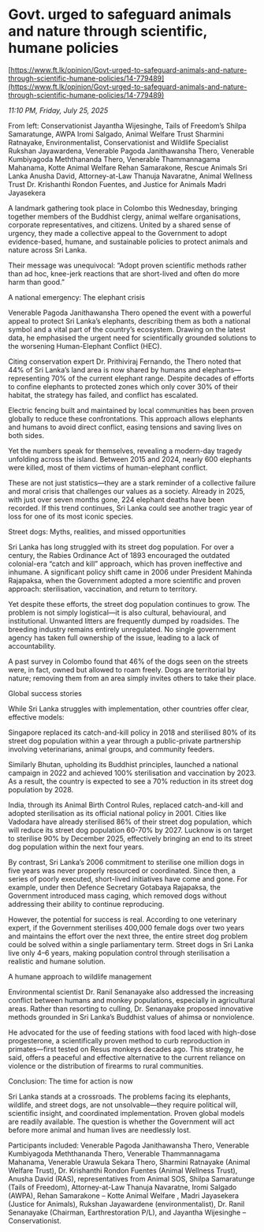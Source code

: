 # Govt. urged to safeguard animals and nature through scientific, humane policies

[https://www.ft.lk/opinion/Govt-urged-to-safeguard-animals-and-nature-through-scientific-humane-policies/14-779489](https://www.ft.lk/opinion/Govt-urged-to-safeguard-animals-and-nature-through-scientific-humane-policies/14-779489)

*11:10 PM, Friday, July 25, 2025*

From left: Conservationist Jayantha Wijesinghe, Tails of Freedom’s Shilpa Samaratunge, AWPA Iromi Salgado, Animal Welfare Trust Sharmini Ratnayake, Environmentalist, Conservationist and Wildlife Specialist Rukshan Jayawardena, Venerable Pagoda Janithawansha Thero, Venerable Kumbiyagoda Meththananda Thero, Venerable Thammannagama Mahanama, Kotte Animal Welfare Rehan Samarakone, Rescue Animals Sri Lanka Anusha David, Attorney-at-Law Thanuja Navaratne, Animal Wellness Trust Dr. Krishanthi Rondon Fuentes, and Justice for Animals Madri Jayasekera

A landmark gathering took place in Colombo this Wednesday, bringing together members of the Buddhist clergy, animal welfare organisations, corporate representatives, and citizens. United by a shared sense of urgency, they made a collective appeal to the Government to adopt evidence-based, humane, and sustainable policies to protect animals and nature across Sri Lanka.

Their message was unequivocal: “Adopt proven scientific methods rather than ad hoc, knee-jerk reactions that are short-lived and often do more harm than good.”

A national emergency: The elephant crisis

Venerable Pagoda Janithawansha Thero opened the event with a powerful appeal to protect Sri Lanka’s elephants, describing them as both a national symbol and a vital part of the country’s ecosystem. Drawing on the latest data, he emphasised the urgent need for scientifically grounded solutions to the worsening Human-Elephant Conflict (HEC).

Citing conservation expert Dr. Prithiviraj Fernando, the Thero noted that 44% of Sri Lanka’s land area is now shared by humans and elephants—representing 70% of the current elephant range. Despite decades of efforts to confine elephants to protected zones which only cover 30% of their habitat, the strategy has failed, and conflict has escalated.

Electric fencing built and maintained by local communities has been proven globally to reduce these confrontations. This approach allows elephants and humans to avoid direct conflict, easing tensions and saving lives on both sides.

Yet the numbers speak for themselves, revealing a modern-day tragedy unfolding across the island. Between 2015 and 2024, nearly 600 elephants were killed, most of them victims of human-elephant conflict.

These are not just statistics—they are a stark reminder of a collective failure and moral crisis that challenges our values as a society. Already in 2025, with just over seven months gone, 224 elephant deaths have been recorded. If this trend continues, Sri Lanka could see another tragic year of loss for one of its most iconic species.

Street dogs: Myths, realities, and missed opportunities

Sri Lanka has long struggled with its street dog population. For over a century, the Rabies Ordinance Act of 1893 encouraged the outdated colonial-era “catch and kill” approach, which has proven ineffective and inhumane. A significant policy shift came in 2006 under President Mahinda Rajapaksa, when the Government adopted a more scientific and proven approach: sterilisation, vaccination, and return to territory.

Yet despite these efforts, the street dog population continues to grow. The problem is not simply logistical—it is also cultural, behavioural, and institutional. Unwanted litters are frequently dumped by roadsides. The breeding industry remains entirely unregulated. No single government agency has taken full ownership of the issue, leading to a lack of accountability.

A past survey in Colombo found that 46% of the dogs seen on the streets were, in fact, owned but allowed to roam freely. Dogs are territorial by nature; removing them from an area simply invites others to take their place.

Global success stories

While Sri Lanka struggles with implementation, other countries offer clear, effective models:

Singapore replaced its catch-and-kill policy in 2018 and sterilised 80% of its street dog population within a year through a public-private partnership involving veterinarians, animal groups, and community feeders.

Similarly Bhutan, upholding its Buddhist principles, launched a national campaign in 2022 and achieved 100% sterilisation and vaccination by 2023. As a result, the country is expected to see a 70% reduction in its street dog population by 2028.

India, through its Animal Birth Control Rules, replaced catch-and-kill and adopted sterilisation as its official national policy in 2001. Cities like Vadodara have already sterilised 86% of their street dog population, which will reduce its street dog population 60-70% by 2027. Lucknow is on target to sterilise 90% by December 2025, effectively bringing an end to its street dog population within the next four years.

By contrast, Sri Lanka’s 2006 commitment to sterilise one million dogs in five years was never properly resourced or coordinated. Since then, a series of poorly executed, short-lived initiatives have come and gone. For example, under then Defence Secretary Gotabaya Rajapaksa, the Government introduced mass caging, which removed dogs without addressing their ability to continue reproducing.

However, the potential for success is real. According to one veterinary expert, if the Government sterilises 400,000 female dogs over two years and maintains the effort over the next three, the entire street dog problem could be solved within a single parliamentary term. Street dogs in Sri Lanka live only 4–6 years, making population control through sterilisation a realistic and humane solution.

A humane approach to wildlife management

Environmental scientist Dr. Ranil Senanayake also addressed the increasing conflict between humans and monkey populations, especially in agricultural areas. Rather than resorting to culling, Dr. Senanayake proposed innovative methods grounded in Sri Lanka’s Buddhist values of ahimsa or nonviolence.

He advocated for the use of feeding stations with food laced with high-dose progesterone, a scientifically proven method to curb reproduction in primates—first tested on Resus monkeys decades ago. This strategy, he said, offers a peaceful and effective alternative to the current reliance on violence or the distribution of firearms to rural communities.

Conclusion: The time for action is now

Sri Lanka stands at a crossroads. The problems facing its elephants, wildlife, and street dogs, are not unsolvable—they require political will, scientific insight, and coordinated implementation. Proven global models are readily available. The question is whether the Government will act before more animal and human lives are needlessly lost.

Participants included: Venerable Pagoda Janithawansha Thero, Venerable Kumbiyagoda Meththananda Thero, Venerable Thammannagama Mahanama, Venerable Urawula Sekara Thero, Sharmini Ratnayake (Animal Welfare Trust), Dr. Krishanthi Rondon Fuentes (Animal Wellness Trust), Anusha David (RAS), representatives from Animal SOS, Shilpa Samaratunge (Tails of Freedom), Attorney-at-Law Thanuja Navaratne, Iromi Salgado (AWPA), Rehan Samarakone – Kotte Animal Welfare , Madri Jayasekera (Justice for Animals), Rukshan Jayawardene (environmentalist), Dr. Ranil Senanayake (Chairman, Earthrestoration P/L), and Jayantha Wijesinghe – Conservationist.

